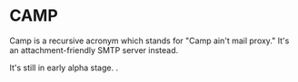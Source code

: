 # CAMP
Camp is a recursive acronym which stands for "Camp ain't mail proxy." It's an attachment-friendly SMTP server instead.

It's still in early alpha stage.
.